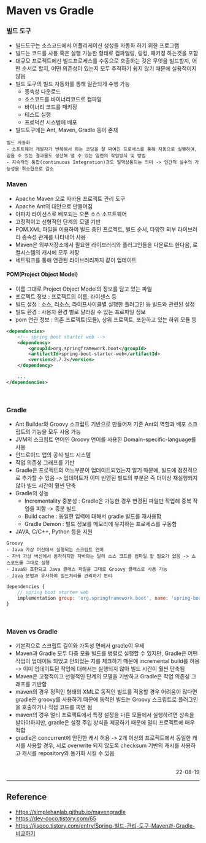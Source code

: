 # Maven vs Gradle

### 빌드 도구
- 빌드도구는 소스코드에서 어플리케이션 생성을 자동화 하기 위한 프로그램
- 빌드는 코드를 사용 혹은 실행 가능한 형태로 컴파일링, 링킹, 패키징 하는것을 포함
- 대규모 프로젝트에선 빌드프로세스를 수동으로 호출하는 것은 무엇을 빌드할지, 어떤 순서로 할지, 어떤 의존성이 있는지 모두 추적하기 쉽지 않기 때문에 실용적이지 않음
- 빌드 도구의 빌드 자동화를 통해 일관되게 수행 가능
    - 종속성 다운로드
    - 소스코드를 바이너리코드로 컴파일
    - 바이너리 코드를 패키징
    - 테스트 실행
    - 프로덕션 시스템에 배포
- 빌드도구에는 Ant, Maven, Gradle 등이 존재
```
빌드 자동화
- 소프트웨어 개발자가 반복해서 하는 코딩을 잘 짜여진 프로세스를 통해 자동으로 실행하여, 믿을 수 있는 결과물도 생산해 낼 수 있는 일련의 작업방식 및 방법
- 지속적인 통합(continuous Integration)과도 일맥상통되는 의미 -> 인간적 실수의 가능성을 최소한으로 감소
```

### Maven
- Apache Maven 으로 자바용 프로젝트 관리 도구
- Apache Ant의 대안으로 만들어짐
- 아파치 라이선스로 배포되는 오픈 소스 소프트웨어
- 고정적이고 선형적인 단계의 모델 기반
- POM.XML 파일을 이용하여 빌드 중인 프로젝트, 빌드 순서, 다양한 외부 라이브러리 종속성 관계를 나타내어 사용
- Maven은 외부저장소에서 필요한 라이브러리와 플러그인들을 다운로드 한다음, 로컬시스템의 캐시에 모두 저장
- 네트워크를 통해 연관된 라이브러리까지 같이 업데이트

#### POM(Project Object Model)
- 이름 그대로 Project Object Model의 정보를 담고 있는 파일
- 프로젝트 정보 : 프로젝트의 이름, 라이센스 등
- 빌드 설정 : 소스, 리소스, 라이프사이클별 실행한 플러그인 등 빌드와 관련된 설정
- 빌드 환경 : 사용자 환경 별로 달라질 수 있는 프로파일 정보
- pom 연관 정보 : 의존 프로젝트(모듈), 상위 프로젝트, 포한하고 있는 하위 모듈 등

```XML
<dependencies>
    <!-- spring boot starter web -->
    <dependency>
        <groupId>org.springframework.boot</groupId>
        <artifactId>spring-boot-starter-web</artifactId>
        <version>2.7.2</version>
    </dependency>

    ...
</dependencies>
```

<br>

### Gradle
- Ant Builder와 Groovy 스크립트 기반으로 만들어져 기존 Ant의 역할과 배포 스크립트의 기능을 모두 사용 가능
- JVM의 스크립트 언어인 Groovy 언어를 사용한 Domain-specific-language를 사용
- 안드로이드 앱의 공식 빌드 시스템
- 작업 의존성 그래프를 기반
- Gradle은 프로젝트의 어느부분이 업데이트되었는지 알기 때문에, 빌드에 점진적으로 추가할 수 있음 -> 업데이트가 이미 반영된 빌드의 부분은 즉 더이상 재실행되지 않아 빌드 시간이 훨씬 단축
- Gradle의 성능
    - Incrementality 중분성 : Gradle은 가능한 경우 변경된 파일만 작업해 중복 작업을 피함 -> 증분 빌드
    - Build cache : 동일한 입력에 대해서 gradle 빌드를 재사용함
    - Gradle Demon : 빌드 정보를 메모리에 유지하는 프로세스를 구동함
- JAVA, C/C++, Python 등을 지원

```
Groovy
- Java 가상 머신에서 실행되는 스크립트 언어
- 자바 가상 버신에서 동작하지만 자바와는 달리 소스 코드를 컴파일 할 필요가 없음 -> 소스코드를 그대로 실행
- Java와 호환되고 Java 클래스 파일을 그대로 Groovy 클래스로 사용 가능
- Java 문법과 유사하여 빌드처리를 관리하기 편리
```

```javascript
dependencies {
    // spring boot starter web
    implementation group: 'org.springframework.boot', name: 'spring-boot-starter-web', version: '2.7.2'
}
```

<br>

### Maven vs Gradle
- 기본적으로 스크립트 길이와 가독성 면에서 gradle이 우세
- Maven과 Gradle 모두 다중 모듈 빌드를 병렬로 실행할 수 있지만, Gradle은 어떤 작업이 업데이트 되었고 안되었는 지를 체크하기 때문에 incremental build를 허용 -> 이미 업데이트된 작업에 대해서는 실행되지 않아 빌드 시간이 훨씬 단축됨
- Maven은 고정적이고 선형적인 단계의 모델을 기반하고 Gradle은 작업 의존성 그래프를 기반함
- maven의 경우 정적인 형태의 XML로 동적인 빌드를 적용할 경우 어려움이 많다면 gradle은 groovy를 사용하기 때문에 동적인 빌드는 Groovy 스크립트로 플러그인을 호출하거나 직접 코드를 짜면 됨
- maven의 경우 멀티 프로젝트에서 특정 설정을 다른 모듈에서 실행하려면 상속을 받아야하지만, gradle은 설정 주입 방식을 제공하기 때문에 멀티 프로젝트에 매우 적합
- gradle은 concurrent에 안전한 캐시 허용 -> 2개 이상의 프로젝트에서 동일한 캐시를 사용할 경우, 서로 overwrite 되지 않도록 checksum 기반의 캐시를 사용하고 캐시를 repository와 동기화 시킬 수 있음


<br>

<div style="text-align: right">22-08-19</div>

-------

## Reference
- https://simplehanlab.github.io/mavengradle
- https://dev-coco.tistory.com/65
- https://jisooo.tistory.com/entry/Spring-빌드-관리-도구-Maven과-Gradle-비교하기
